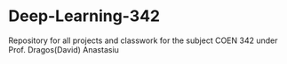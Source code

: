 # Deep-Learning-342
 Repository for all projects and classwork for the subject COEN 342 under Prof. Dragos(David) Anastasiu
